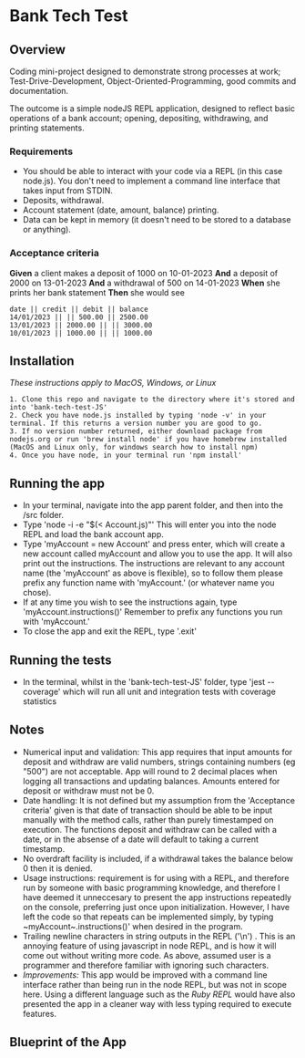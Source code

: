 # Bank Tech Test

## Overview
Coding mini-project designed to demonstrate strong processes at work; Test-Drive-Development, Object-Oriented-Programming, good commits and documentation.

The outcome is a simple nodeJS REPL application, designed to reflect basic operations of a bank account; opening, depositing, withdrawing, and printing statements.

### Requirements

- You should be able to interact with your code via a REPL (in this case node.js). You don't need to implement a command line interface that takes input from STDIN.
- Deposits, withdrawal.
- Account statement (date, amount, balance) printing.
- Data can be kept in memory (it doesn't need to be stored to a database or anything).

### Acceptance criteria
**Given** a client makes a deposit of 1000 on 10-01-2023
**And** a deposit of 2000 on 13-01-2023
**And** a withdrawal of 500 on 14-01-2023
**When** she prints her bank statement
**Then** she would see

```
date || credit || debit || balance
14/01/2023 || || 500.00 || 2500.00
13/01/2023 || 2000.00 || || 3000.00
10/01/2023 || 1000.00 || || 1000.00
```

## Installation

*These instructions apply to MacOS, Windows, or Linux*
```
1. Clone this repo and navigate to the directory where it's stored and into 'bank-tech-test-JS'
2. Check you have node.js installed by typing 'node -v' in your terminal. If this returns a version number you are good to go.
3. If no version number returned, either download package from nodejs.org or run 'brew install node' if you have homebrew installed (MacOS and Linux only, for windows search how to install npm)
4. Once you have node, in your terminal run 'npm install'
```

## Running the app
- In your terminal, navigate into the app parent folder, and then into the /src folder. 
- Type 'node -i -e "$(< Account.js)"' This will enter you into the node REPL and load the bank account app.
- Type 'myAccount = new Account' and press enter, which will create a new account called myAccount and allow you to use the app. It will also print out the instructions. The instructions are relevant to any account name (the 'myAccount' as above is flexible), so to follow them please prefix any function name with 'myAccount.' (or whatever name you chose).
- If at any time you wish to see the instructions again, type 'myAccount.instructions()' Remember to prefix any functions you run with 'myAccount.' 
- To close the app and exit the REPL, type '.exit'

## Running the tests
- In the terminal, whilst in the 'bank-tech-test-JS' folder, type 'jest --coverage' which will run all unit and integration tests with coverage statistics 


## Notes
- Numerical input and validation: This app requires that input amounts for deposit and withdraw are valid numbers, strings containing numbers (eg "500") are not acceptable. App will round to 2 decimal places when logging all transactions and updating balances. Amounts entered for deposit or withdraw must not be 0.
- Date handling: It is not defined but my assumption from the 'Acceptance criteria' given is that date of transaction should be able to be input manually with the method calls, rather than purely timestamped on execution. The functions deposit and withdraw can be called with a date, or in the absense of a date will default to taking a current timestamp.
- No overdraft facility is included, if a withdrawal takes the balance below 0 then it is denied. 
- Usage instructions: requirement is for using with a REPL, and therefore run by someone with basic programming knowledge, and therefore I have deemed it unneccesary to present the app instructions repeatedly on the console, preferring just once upon initialization. However, I have left the code so that repeats can be implemented simply, by typing ~myAccount~.instructions()' when desired in the program.
- Trailing newline characters in string outputs in the REPL ('\n') . This is an annoying feature of using javascript in node REPL, and is how it will come out without writing more code. As above, assumed user is a programmer and therefore familiar with ignoring such characters.
- *Improvements:* This app would be improved with a command line interface rather than being run in the node REPL, but was not in scope here. Using a different language such as the *Ruby REPL* would have also presented the app in a cleaner way with less typing required to execute features.

## Blueprint of the App


